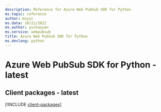 ```yaml
---
description: Reference for Azure Web PubSub SDK for Python
ms.topic: reference
author: msyyc
ms.data: 10/21/2022
ms.author: yuchaoyan
ms.service: webpubsub
title: Azure Web PubSub SDK for Python
ms.devlang: python
---
```

# Azure Web PubSub SDK for Python - latest

## Client packages - latest
[!INCLUDE [client-packages](web-pubsub-client-index.md)]
